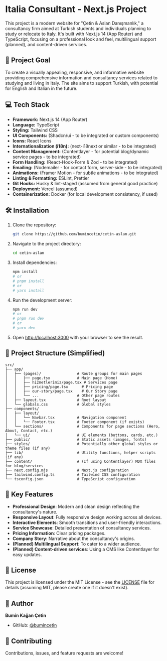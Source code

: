 # Italia Consultant - Next.js Project

This project is a modern website for "Çetin & Aslan Danışmanlık," a consultancy firm aimed at Turkish students and individuals planning to study or relocate to Italy. It's built with Next.js 14 (App Router) and TypeScript, focusing on a professional look and feel, multilingual support (planned), and content-driven services.

## 🚀 Project Goal

To create a visually appealing, responsive, and informative website providing comprehensive information and consultancy services related to studying and living in Italy. The site aims to support Turkish, with potential for English and Italian in the future.

## 💻 Tech Stack

*   **Framework:** Next.js 14 (App Router)
*   **Language:** TypeScript
*   **Styling:** Tailwind CSS
*   **UI Components:** (Shadcn/ui - to be integrated or custom components)
*   **Icons:** React Icons
*   **Internationalization (i18n):** (next-i18next or similar - to be integrated)
*   **Content Management:** (Contentlayer - for potential blog/dynamic service pages - to be integrated)
*   **Form Handling:** (React-Hook-Form & Zod - to be integrated)
*   **Emailing:** (Nodemailer - for contact form, server-side - to be integrated)
*   **Animations:** (Framer Motion - for subtle animations - to be integrated)
*   **Linting & Formatting:** ESLint, Prettier
*   **Git Hooks:** Husky & lint-staged (assumed from general good practice)
*   **Deployment:** Vercel (assumed)
*   **Containerization:** Docker (for local development consistency, if used)

## 🛠️ Installation

1.  Clone the repository:
    ```bash
    git clone https://github.com/bumincetin/cetin-aslan.git
    ```
2.  Navigate to the project directory:
    ```bash
    cd cetin-aslan
    ```
3.  Install dependencies:
    ```bash
    npm install
    # or
    # pnpm install
    # or
    # yarn install
    ```
4.  Run the development server:
    ```bash
    npm run dev
    # or
    # pnpm run dev
    # or
    # yarn dev
    ```
5.  Open [http://localhost:3000](http://localhost:3000) with your browser to see the result.

## 📁 Project Structure (Simplified)

```
src/
├── app/
│   ├── (pages)/                # Route groups for main pages
│   │   ├── page.tsx            # Main page (Home)
│   │   ├── hizmetlerimiz/page.tsx # Services page
│   │   ├── pricing/page.tsx      # Pricing page
│   │   ├── our-story/page.tsx    # Our Story page
│   │   └── ...                 # Other page routes
│   ├── layout.tsx              # Root layout
│   └── globals.css             # Global styles
├── components/
│   ├── layout/
│   │   └── Navbar.tsx          # Navigation component
│   │   └── Footer.tsx          # Footer component (if exists)
│   └── sections/               # Components for page sections (Hero, About, Contact, etc.)
│   └── ui/                     # UI elements (buttons, cards, etc.)
├── public/                     # Static assets (images, fonts)
├── styles/                     # Potentially other global styles or theme files (if any)
├── lib/                        # Utility functions, helper scripts (if any)
├── content/                    # (If using Contentlayer) MDX files for blog/services
├── next.config.mjs             # Next.js configuration
├── tailwind.config.ts          # Tailwind CSS configuration
└── tsconfig.json               # TypeScript configuration
```

## 🌟 Key Features

*   **Professional Design**: Modern and clean design reflecting the consultancy's nature.
*   **Responsive Layout**: Fully responsive design working across all devices.
*   **Interactive Elements**: Smooth transitions and user-friendly interactions.
*   **Service Showcase**: Detailed presentation of consultancy services.
*   **Pricing Information**: Clear pricing packages.
*   **Company Story**: Narrative about the consultancy's origins.
*   **(Planned) Multilingual Support**: To cater to a wider audience.
*   **(Planned) Content-driven services**: Using a CMS like Contentlayer for easy updates.

## 📝 License

This project is licensed under the MIT License - see the [LICENSE](LICENSE) file for details (assuming MIT, please create one if it doesn't exist).

## 👤 Author

**Bumin Kağan Çetin**
*   GitHub: [@bumincetin](https://github.com/bumincetin)

## 🤝 Contributing

Contributions, issues, and feature requests are welcome!
